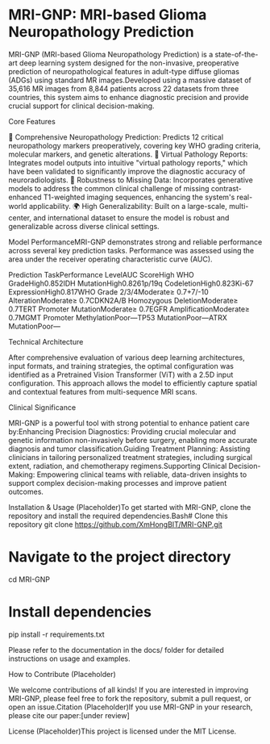 # MRI-GNP: MRI-based Glioma Neuropathology Prediction

MRI-GNP (MRI-based Glioma Neuropathology Prediction) is a state-of-the-art deep learning system designed for the non-invasive, preoperative prediction of neuropathological features in adult-type diffuse gliomas (ADGs) using standard MR images.Developed using a massive dataset of 35,616 MR images from 8,844 patients across 22 datasets from three countries, this system aims to enhance diagnostic precision and provide crucial support for clinical decision-making.

Core Features

🧠 Comprehensive Neuropathology Prediction: Predicts 12 critical neuropathology markers preoperatively, covering key WHO grading criteria, molecular markers, and genetic alterations.
📄 Virtual Pathology Reports: Integrates model outputs into intuitive "virtual pathology reports," which have been validated to significantly improve the diagnostic accuracy of neuroradiologists.
🧩 Robustness to Missing Data: Incorporates generative models to address the common clinical challenge of missing contrast-enhanced T1-weighted imaging sequences, enhancing the system's real-world applicability.
🌍 High Generalizability: Built on a large-scale, multi-center, and international dataset to ensure the model is robust and generalizable across diverse clinical settings.

Model PerformanceMRI-GNP demonstrates strong and reliable performance across several key prediction tasks. Performance was assessed using the area under the receiver operating characteristic curve (AUC).

Prediction TaskPerformance LevelAUC ScoreHigh WHO GradeHigh0.852IDH MutationHigh0.8261p/19q CodeletionHigh0.823Ki-67 ExpressionHigh0.817WHO Grade 2/3/4Moderate≥ 0.7+7/-10 AlterationModerate≥ 0.7CDKN2A/B Homozygous DeletionModerate≥ 0.7TERT Promoter MutationModerate≥ 0.7EGFR AmplificationModerate≥ 0.7MGMT Promoter MethylationPoor—TP53 MutationPoor—ATRX MutationPoor—

Technical Architecture

After comprehensive evaluation of various deep learning architectures, input formats, and training strategies, the optimal configuration was identified as a Pretrained Vision Transformer (ViT) with a 2.5D input configuration. This approach allows the model to efficiently capture spatial and contextual features from multi-sequence MRI scans.

Clinical Significance

MRI-GNP is a powerful tool with strong potential to enhance patient care by:Enhancing Precision Diagnostics: Providing crucial molecular and genetic information non-invasively before surgery, enabling more accurate diagnosis and tumor classification.Guiding Treatment Planning: Assisting clinicians in tailoring personalized treatment strategies, including surgical extent, radiation, and chemotherapy regimens.Supporting Clinical Decision-Making: Empowering clinical teams with reliable, data-driven insights to support complex decision-making processes and improve patient outcomes.

Installation & Usage (Placeholder)To get started with MRI-GNP, clone the repository and install the required dependencies.Bash# Clone this repository
git clone https://github.com/XmHongBIT/MRI-GNP.git

# Navigate to the project directory
cd MRI-GNP

# Install dependencies
pip install -r requirements.txt

Please refer to the documentation in the docs/ folder for detailed instructions on usage and examples.

How to Contribute (Placeholder)

We welcome contributions of all kinds! If you are interested in improving MRI-GNP, please feel free to fork the repository, submit a pull request, or open an issue.Citation (Placeholder)If you use MRI-GNP in your research, please cite our paper:[under review]

License (Placeholder)This project is licensed under the MIT License.


